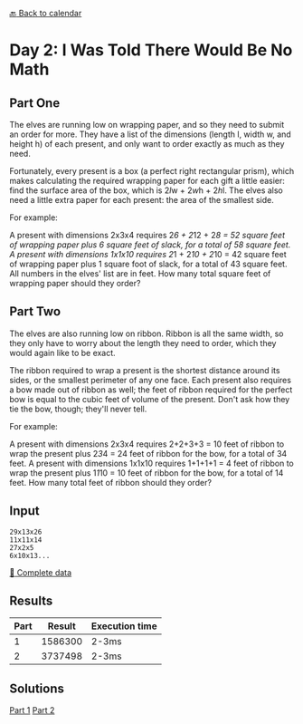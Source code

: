 [:back: Back to calendar](..)

# Day 2: I Was Told There Would Be No Math

## Part One
The elves are running low on wrapping paper, and so they need to submit an order for more. 
They have a list of the dimensions (length l, width w, and height h) of each present, and only want to order exactly as much as they need.

Fortunately, every present is a box (a perfect right rectangular prism), which makes calculating the required wrapping paper for each gift a little easier: 
find the surface area of the box, which is 2*l*w + 2*w*h + 2*h*l. 
The elves also need a little extra paper for each present: the area of the smallest side.

For example:

A present with dimensions 2x3x4 requires 2*6 + 2*12 + 2*8 = 52 square feet of wrapping paper plus 6 square feet of slack, for a total of 58 square feet.
A present with dimensions 1x1x10 requires 2*1 + 2*10 + 2*10 = 42 square feet of wrapping paper plus 1 square foot of slack, for a total of 43 square feet.
All numbers in the elves' list are in feet. How many total square feet of wrapping paper should they order?

## Part Two
The elves are also running low on ribbon. Ribbon is all the same width, so they only have to worry about the length they need to order, 
which they would again like to be exact.

The ribbon required to wrap a present is the shortest distance around its sides, or the smallest perimeter of any one face. 
Each present also requires a bow made out of ribbon as well; the feet of ribbon required for the perfect bow is equal to the cubic feet of volume of the present. 
Don't ask how they tie the bow, though; they'll never tell.

For example:

A present with dimensions 2x3x4 requires 2+2+3+3 = 10 feet of ribbon to wrap the present plus 2*3*4 = 24 feet of ribbon for the bow, for a total of 34 feet.
A present with dimensions 1x1x10 requires 1+1+1+1 = 4 feet of ribbon to wrap the present plus 1*1*10 = 10 feet of ribbon for the bow, for a total of 14 feet.
How many total feet of ribbon should they order?

## Input

```
29x13x26
11x11x14
27x2x5
6x10x13...
```

[:scroll: Complete data](./input.txt)

## Results

| Part | Result | Execution time |
| --- | --- | --- |
| 1 | 1586300 | 2-3ms |
| 2 | 3737498 | 2-3ms |

## Solutions

[Part 1](./p1.py)
[Part 2](./p2.py)

